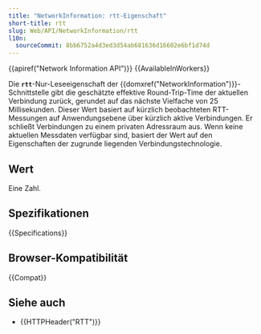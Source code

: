 ```yaml
---
title: "NetworkInformation: rtt-Eigenschaft"
short-title: rtt
slug: Web/API/NetworkInformation/rtt
l10n:
  sourceCommit: 8bb6752a4d3ed3d54ab681636d16602e6bf1d74d
---
```


{{apiref("Network Information API")}} {{AvailableInWorkers}}

Die **`rtt`**-Nur-Leseeigenschaft der {{domxref("NetworkInformation")}}-Schnittstelle gibt die geschätzte effektive Round-Trip-Time der aktuellen Verbindung zurück, gerundet auf das nächste Vielfache von 25 Millisekunden.
Dieser Wert basiert auf kürzlich beobachteten RTT-Messungen auf Anwendungsebene über kürzlich aktive Verbindungen.
Er schließt Verbindungen zu einem privaten Adressraum aus.
Wenn keine aktuellen Messdaten verfügbar sind, basiert der Wert auf den Eigenschaften der zugrunde liegenden Verbindungstechnologie.

## Wert

Eine Zahl.

## Spezifikationen

{{Specifications}}

## Browser-Kompatibilität

{{Compat}}

## Siehe auch

- {{HTTPHeader("RTT")}}
